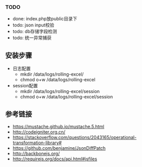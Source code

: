 ### TODO
- done: index.php放public目录下
- todo: json input校验
- todo: db存储字段检测
- todo: 统一异常捕获

## 安装步骤

- 日志配置
    - mkdir /data/logs/rolling-excel/
    - chmod o+w /data/logs/rolling-excel
- session配置
    - mkdir /data/logs/rolling-excel/session
    - chmod o+w /data/logs/rolling-excel/session

## 参考链接
- https://mustache.github.io/mustache.5.html
- http://codeigniter.org.cn/
- https://stackoverflow.com/questions/2043165/operational-transformation-library#
- https://github.com/benjamine/JsonDiffPatch
- http://backbonejs.org/
- http://requirejs.org/docs/api.html#jsfiles
